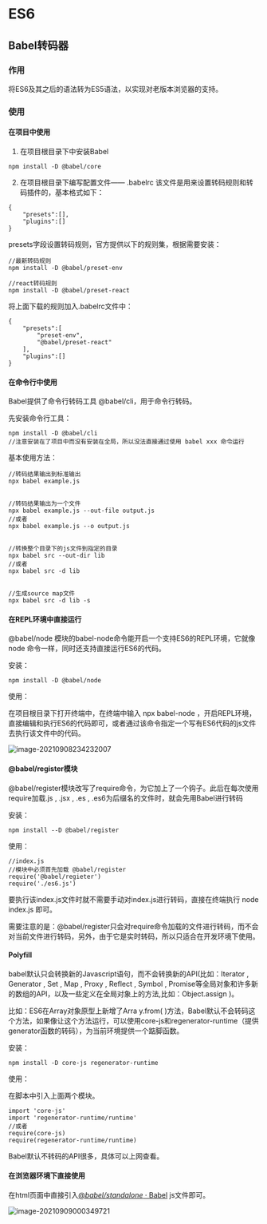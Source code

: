 # ES6

## Babel转码器

### 作用

将ES6及其之后的语法转为ES5语法，以实现对老版本浏览器的支持。

### 使用

#### 在项目中使用

1. 在项目根目录下中安装Babel

```
npm install -D @babel/core
```

2. 在项目根目录下编写配置文件—— .babelrc
   该文件是用来设置转码规则和转码插件的，基本格式如下：

```
{
	"presets":[],
	"plugins":[]
}
```

presets字段设置转码规则，官方提供以下的规则集，根据需要安装：

```
//最新转码规则
npm install -D @babel/preset-env

//react转码规则
npm install -D @babel/preset-react
```

将上面下载的规则加入.babelrc文件中：

```
{
	"presets":[
		"preset-env",
		"@babel/preset-react"
	],
	"plugins":[]
}
```

#### 在命令行中使用

Babel提供了命令行转码工具 @babel/cli，用于命令行转码。

先安装命令行工具：

```
npm install -D @babel/cli   
//注意安装在了项目中而没有安装在全局，所以没法直接通过使用 babel xxx 命令运行
```

基本使用方法：

```shell
//转码结果输出到标准输出
npx babel example.js


//转码结果输出为一个文件
npx babel example.js --out-file output.js
//或者
npx babel example.js --o output.js


//转换整个目录下的js文件到指定的目录
npx babel src --out-dir lib
//或者
npx babel src -d lib


//生成source map文件
npx babel src -d lib -s
```

#### 在REPL环境中直接运行

@babel/node 模块的babel-node命令能开启一个支持ES6的REPL环境，它就像node 命令一样，同时还支持直接运行ES6的代码。

安装：

```shell
npm install -D @babel/node
```

使用：

在项目根目录下打开终端中，在终端中输入 npx  babel-node   ，开启REPL环境，直接编辑和执行ES6的代码即可，或者通过该命令指定一个写有ES6代码的js文件去执行该文件中的代码。

![image-20210908234232007](C:\Users\dukkha\AppData\Roaming\Typora\typora-user-images\image-20210908234232007.png)



#### @babel/register模块

@babel/register模块改写了require命令，为它加上了一个钩子。此后在每次使用require加载.js , .jsx , .es , .es6为后缀名的文件时，就会先用Babel进行转码

安装：

```
npm install --D @babel/register
```

使用：

```
//index.js
//模块中必须首先加载 @babel/register
require('@babel/regieter')
require('./es6.js')
```

要执行该index.js文件时就不需要手动对index.js进行转码，直接在终端执行 node index.js  即可。

需要注意的是：@babel/register只会对require命令加载的文件进行转码，而不会对当前文件进行转码，另外，由于它是实时转码，所以只适合在开发环境下使用。



#### Polyfill

babel默认只会转换新的Javascript语句，而不会转换新的API(比如：Iterator ,  Generator , Set , Map , Proxy , Reflect , Symbol , Promise等全局对象和许多新的数组的API，以及一些定义在全局对象上的方法,比如：Object.assign )。

比如：ES6在Array对象原型上新增了Arra y.from( )方法，Babel默认不会转码这个方法，如果像让这个方法运行，可以使用core-js和regenerator-runtime（提供generator函数的转码），为当前环境提供一个踮脚函数。

安装：

```
npm install -D core-js regenerator-runtime
```

使用：

在脚本中引入上面两个模块。

```
import 'core-js'
import 'regenerator-runtime/runtime'
//或者
require(core-js)
require(regenerator-runtime/runtime)
```

Babel默认不转码的API很多，具体可以上网查看。

#### 在浏览器环境下直接使用  

在html页面中直接引入[@*babel/standalone* · Babel](https://www.baidu.com/link?url=Ah0gBvG3bEG0NCyvfyMdE-TxoJaci2WighhauNc3i_L7GcUtnIFvQ6fcH4ogQDj57BEbHPi-8-wRBVFKk6_m7_&wd=&eqid=ae8f8052000141d8000000046138de61)  js文件即可。

![image-20210909000349721](C:\Users\dukkha\AppData\Roaming\Typora\typora-user-images\image-20210909000349721.png)





